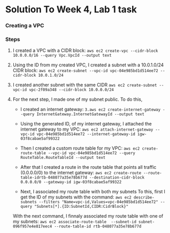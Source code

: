 # Solution To Week 4, Lab 1 task

### Creating a VPC

### Steps
1. I created a VPC with a CIDR block: `aws ec2 create-vpc --cidr-block 10.0.0.0/16 --query Vpc.VpcId --output text`

2. Using the ID from my created VPC, I created a subnet with a 10.0.1.0/24 CIDR block: `aws ec2 create-subnet --vpc-id vpc-04e985bd1d514ee72 --cidr-block 10.0.1.0/24`

3. I created another subnet with the same CIDR `aws ec2 create-subnet --vpc-id vpc-2f09a348 --cidr-block 10.0.0.0/24`

4. For the next step, I made one of my subnet public. To do this,
    - I created an internet gateway: `3.aws ec2 create-internet-gateway --query InternetGateway.InternetGatewayId --output text`

    - Using the generated ID, of my internet gateway, I attached the internet gateway to my VPC: `aws ec2 attach-internet-gateway --vpc-id vpc-04e985bd1d514ee72 --internet-gateway-id igw-03f8cabae5af99322`

    - Then I created a custom route table for my VPC: `aws ec2 create-route-table --vpc-id vpc-04e985bd1d514ee72 --query RouteTable.RouteTableId --output text` 

    - After that I created a route in the route table that points all traffic (0.0.0.0/0) to the internet gateway: `aws ec2 create-route --route-table-idrtb-048077a35e78b677d --destination-cidr-block 0.0.0.0/0 --gateway-id igw-03f8cabae5af99322`

    - Next, I associated my route table with both my subnets To this, first I get the ID of my subnets with the command: `aws ec2 describe-subnets --filters "Name=vpc-id,Values=vpc-04e985bd1d514ee72" --query "Subnets[*].{ID:SubnetId,CIDR:CidrBlock}"`

    With the next command, I finnaly associated my route table with one of my subnets: `aws ec2 associate-route-table  --subnet-id subnet-096f957e4e817eec4 --route-table-id rtb-048077a35e78b677d`
    